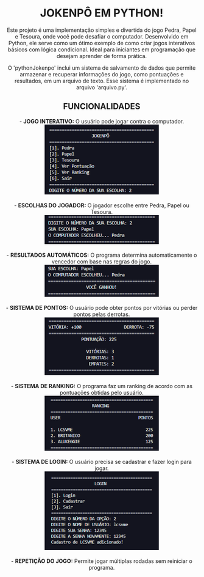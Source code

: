 <div align="center">
<h1><b>JOKENPÔ EM PYTHON!</b></h1>
<p>Este projeto é uma implementação simples e divertida do jogo Pedra, Papel e Tesoura, onde você pode desafiar o computador. Desenvolvido em Python, ele serve como um ótimo exemplo de como criar jogos interativos básicos com lógica condicional. Ideal para iniciantes em programação que desejam aprender de forma prática.</p>

<p>O 'pythonJokenpo' inclui um sistema de salvamento de dados que permite armazenar e recuperar informações do jogo, como pontuações e resultados, em um arquivo de texto. Esse sistema é implementado no arquivo 'arquivo.py'.</p>

<h2>FUNCIONALIDADES</h2>
    - <b>JOGO INTERATIVO:</b> O usuário pode jogar contra o computador. <br>
    <img src="imagens/menu.png" width="300"/> <br><br>
    - <b>ESCOLHAS DO JOGADOR:</b> O jogador escolhe entre Pedra, Papel ou Tesoura. <br>
    <img src="imagens/escolhas.png" width="300"/> <br><br>
    - <b>RESULTADOS AUTOMÁTICOS:</b> O programa determina automaticamente o vencedor com base nas regras do jogo. <br>
    <img src="imagens/vitoria.png" width="300"/> <br><br>
    - <b>SISTEMA DE PONTOS:</b> O usuário pode obter pontos por vitórias ou perder pontos pelas derrotas. <br>
    <img src="imagens/pontos.png" width="300"/> <br><br>
    - <b>SISTEMA DE RANKING:</b> O programa faz um ranking de acordo com as pontuações obtidas pelo usuário. <br>
    <img src="imagens/rank.png" width="300"/> <br><br>
    - <b>SISTEMA DE LOGIN:</b> O usuário precisa se cadastrar e fazer login para jogar. <br>
    <img src="imagens/login.png" width="300"/> <br><br>
    - <b>REPETIÇÃO DO JOGO:</b> Permite jogar múltiplas rodadas sem reiniciar o programa.
</div>
